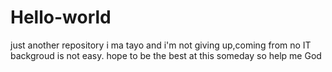 # Hello-world
just another repository
i ma tayo and i'm not giving up,coming from no IT backgroud is not easy.
hope to be the best at this someday
so help me God
